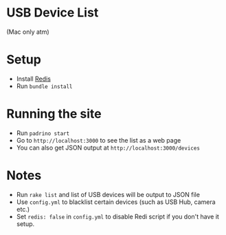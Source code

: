 USB Device List
===
(Mac only atm)
 
Setup
===
- Install [Redis](http://redis.io/download)
- Run `bundle install`


Running the site
===

- Run `padrino start`
- Go to `http://localhost:3000` to see the list as a web page
- You can also get JSON output at `http://localhost:3000/devices`


Notes
===

- Run `rake list` and list of USB devices will be output to JSON file
- Use `config.yml` to blacklist certain devices (such as USB Hub, camera etc.)
- Set `redis: false` in `config.yml` to disable Redi script if you don't have it setup.